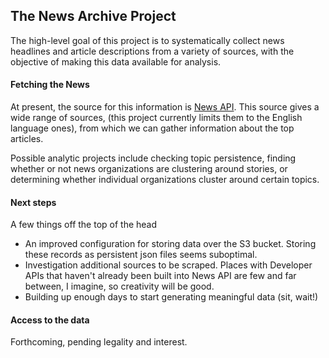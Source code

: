 ## The News Archive Project

The high-level goal of this project is to systematically collect news headlines and article descriptions from a variety of sources, with the objective of making this data available for analysis.

#### Fetching the News

At present, the source for this information is [News API](https://newsapi.org/). This source gives a wide range of sources, (this project currently limits them to the English language ones), from which we can gather information about the top articles. 

Possible analytic projects include checking topic persistence, finding whether or not news organizations are clustering around stories, or determining whether individual organizations cluster around certain topics. 

#### Next steps

A few things off the top of the head

- An improved configuration for storing data over the S3 bucket. Storing these records as persistent json files seems suboptimal.
- Investigation additional sources to be scraped. Places with Developer APIs that haven't already been built into News API are few and far between, I imagine, so creativity will be good.
- Building up enough days to start generating meaningful data (sit, wait!)

#### Access to the data

Forthcoming, pending legality and interest. 




